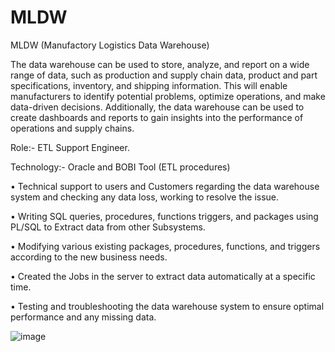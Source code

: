 # MLDW
MLDW (Manufactory Logistics Data Warehouse)

The data warehouse can be used to store, analyze, and report on a wide range of data, such as production and supply chain data, product and part specifications, inventory, and shipping information. This will enable manufacturers to identify potential problems, optimize operations, and make data-driven decisions. Additionally, the data warehouse can be used to create dashboards and reports to gain insights into the performance of operations and supply chains. 

Role:-  ETL Support Engineer. 

Technology:-  Oracle and BOBI Tool  (ETL procedures) 

•	Technical support to users and Customers regarding the data warehouse system and checking any data loss, working to resolve the issue. 

•	Writing SQL queries, procedures, functions triggers, and packages using PL/SQL to Extract data from other Subsystems. 

•	Modifying various existing packages, procedures, functions, and triggers according to the new business needs.

•	Created the Jobs in the server to extract data automatically at a specific time. 

•	Testing and troubleshooting the data warehouse system to ensure optimal performance and any missing data. 

![image](https://github.com/Chethankmr802/MLDW/assets/123578114/f64f54cf-77c1-4fba-9604-7f05bfa81115)



